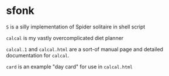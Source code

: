 # sfonk

`S` is a silly implementation of Spider solitaire in shell script

`calcal` is my vastly overcomplicated diet planner

`calcal.1` and `calcal.html` are a sort-of manual page and detailed documentation for `calcal`.

`card` is an example "day card" for use in `calcal.html`
